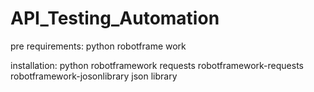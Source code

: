 # API_Testing_Automation
pre requirements:
  python
  robotframe work
  
  installation:
    python
    robotframework
    requests
    robotframework-requests
    robotframework-josonlibrary
    json library
